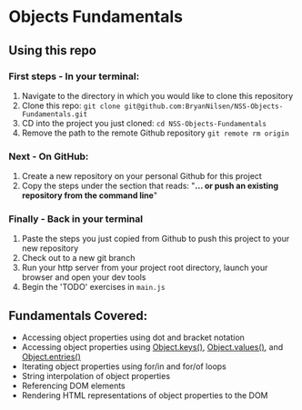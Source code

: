 # Objects Fundamentals

## Using this repo

### First steps - In your terminal:

1. Navigate to the directory in which you would like to clone this repository
1. Clone this repo: `git clone git@github.com:BryanNilsen/NSS-Objects-Fundamentals.git`
1. CD into the project you just cloned: `cd NSS-Objects-Fundamentals`
1. Remove the path to the remote Github repository `git remote rm origin`

### Next - On GitHub:

1. Create a new repository on your personal Github for this project
1. Copy the steps under the section that reads: "**... or push an existing repository from the command line**"

### Finally - Back in your terminal

1. Paste the steps you just copied from Github to push this project to your new repository
1. Check out to a new git branch
1. Run your http server from your project root directory, launch your browser and open your dev tools
1. Begin the 'TODO' exercises in `main.js`

## Fundamentals Covered:

- Accessing object properties using dot and bracket notation
- Accessing object properties using [Object.keys()](https://developer.mozilla.org/en-US/docs/Web/JavaScript/Reference/Global_Objects/Object/keys), [Object.values()](https://developer.mozilla.org/en-US/docs/Web/JavaScript/Reference/Global_objects/Object/values), and [Object.entries()](https://developer.mozilla.org/en-US/docs/Web/JavaScript/Reference/Global_Objects/Object/entries)
- Iterating object properties using for/in and for/of loops
- String interpolation of object properties
- Referencing DOM elements
- Rendering HTML representations of object properties to the DOM
